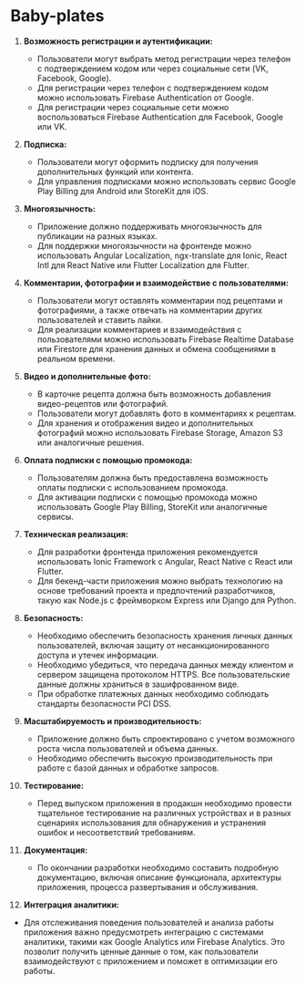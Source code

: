 # Baby-plates
1. **Возможность регистрации и аутентификации:**
   - Пользователи могут выбрать метод регистрации через телефон с подтверждением кодом или через социальные сети (VK, Facebook, Google).
   - Для регистрации через телефон с подтверждением кодом можно использовать Firebase Authentication от Google.
   - Для регистрации через социальные сети можно воспользоваться Firebase Authentication для Facebook, Google или VK.

2. **Подписка:**
   - Пользователи могут оформить подписку для получения дополнительных функций или контента.
   - Для управления подписками можно использовать сервис Google Play Billing для Android или StoreKit для iOS.

3. **Многоязычность:**
   - Приложение должно поддерживать многоязычность для публикации на разных языках.
   - Для поддержки многоязычности на фронтенде можно использовать Angular Localization, ngx-translate для Ionic, React Intl для React Native или Flutter Localization для Flutter.

4. **Комментарии, фотографии и взаимодействие с пользователями:**
   - Пользователи могут оставлять комментарии под рецептами и фотографиями, а также отвечать на комментарии других пользователей и ставить лайки.
   - Для реализации комментариев и взаимодействия с пользователями можно использовать Firebase Realtime Database или Firestore для хранения данных и обмена сообщениями в реальном времени.

5. **Видео и дополнительные фото:**
   - В карточке рецепта должна быть возможность добавления видео-рецептов или фотографий.
   - Пользователи могут добавлять фото в комментариях к рецептам.
   - Для хранения и отображения видео и дополнительных фотографий можно использовать Firebase Storage, Amazon S3 или аналогичные решения.

6. **Оплата подписки с помощью промокода:**
   - Пользователям должна быть предоставлена возможность оплаты подписки с использованием промокода.
   - Для активации подписки с помощью промокода можно использовать Google Play Billing, StoreKit или аналогичные сервисы.

7. **Техническая реализация:**
   - Для разработки фронтенда приложения рекомендуется использовать Ionic Framework с Angular, React Native с React или Flutter.
   - Для бекенд-части приложения можно выбрать технологию на основе требований проекта и предпочтений разработчиков, такую как Node.js с фреймворком Express или Django для Python.

8. **Безопасность:**
   - Необходимо обеспечить безопасность хранения личных данных пользователей, включая защиту от несанкционированного доступа и утечек информации.
   - Необходимо убедиться, что передача данных между клиентом и сервером защищена протоколом HTTPS. Все пользовательские данные должны храниться в зашифрованном виде.
   - При обработке платежных данных необходимо соблюдать стандарты безопасности PCI DSS.

9. **Масштабируемость и производительность:**
   - Приложение должно быть спроектировано с учетом возможного роста числа пользователей и объема данных.
   - Необходимо обеспечить высокую производительность при работе с базой данных и обработке запросов.

10. **Тестирование:**
    - Перед выпуском приложения в продакшн необходимо провести тщательное тестирование на различных устройствах и в разных сценариях использования для обнаружения и устранения ошибок и несоответствий требованиям.

11. **Документация:**
    - По окончании разработки необходимо составить подробную документацию, включая описание функционала, архитектуры приложения, процесса развертывания и обслуживания.

12. **Интеграция аналитики:**
   - Для отслеживания поведения пользователей и анализа работы приложения важно предусмотреть интеграцию с системами аналитики, такими как Google Analytics или Firebase Analytics. Это позволит получить ценные данные о том, как пользователи взаимодействуют с приложением и поможет в оптимизации его работы.
